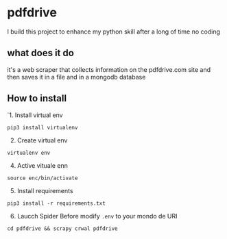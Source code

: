 # pdfdrive
I build this project to enhance my python skill after a long of time no coding


## what does it do

it's a web scraper that collects information on the pdfdrive.com site and then saves it in a file and in a mongodb database


## How to install

`1. Install virtual env
  ```
  pip3 install virtualenv
  ```
2. Create virtual env
```
virtualenv env
```
4. Active vituale enn
```
source enc/bin/activate
```
5. Install requirements
```
pip3 install -r requirements.txt
```
6. Laucch Spider
   Before modify  `.env` to your mondo de URI
```
cd pdfdrive && scrapy crwal pdfdrive
```
